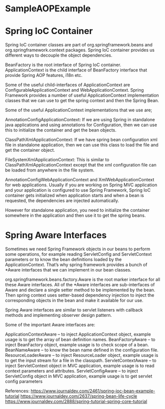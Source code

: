 # SampleAOPExample

# Spring IoC Container

Spring IoC container classes are part of org.springframework.beans and org.springframework.context packages. Spring IoC container provides us different ways to decouple the object dependencies.

BeanFactory is the root interface of Spring IoC container. ApplicationContext is the child interface of BeanFactory interface that provide Spring AOP features, i18n etc.

Some of the useful child-interfaces of ApplicationContext are ConfigurableApplicationContext and WebApplicationContext. Spring Framework provides a number of useful ApplicationContext implementation classes that we can use to get the spring context and then the Spring Bean.

Some of the useful ApplicationContext implementations that we use are;

AnnotationConfigApplicationContext: If we are using Spring in standalone java applications and using annotations for Configuration, then we can use this to initialize the container and get the bean objects.

ClassPathXmlApplicationContext: If we have spring bean configuration xml file in standalone application, then we can use this class to load the file and get the container object.

FileSystemXmlApplicationContext: This is similar to ClassPathXmlApplicationContext except that the xml configuration file can be loaded from anywhere in the file system.

AnnotationConfigWebApplicationContext and XmlWebApplicationContext for web applications.
Usually if you are working on Spring MVC application and your application is configured to use Spring Framework, Spring IoC container gets initialized when application starts and when a bean is requested, the dependencies are injected automatically.

However for standalone application, you need to initialize the container somewhere in the application and then use it to get the spring beans.


# Spring Aware Interfaces


Sometimes we need Spring Framework objects in our beans to perform some operations, for example reading ServletConfig and ServletContext parameters or to know the bean definitions loaded by the ApplicationContext. That’s why spring framework provides a bunch of *Aware interfaces that we can implement in our bean classes.

org.springframework.beans.factory.Aware is the root marker interface for all these Aware interfaces. All of the *Aware interfaces are sub-interfaces of Aware and declare a single setter method to be implemented by the bean. Then spring context uses setter-based dependency injection to inject the corresponding objects in the bean and make it available for our use.

Spring Aware interfaces are similar to servlet listeners with callback methods and implementing observer design pattern.

Some of the important Aware interfaces are:

ApplicationContextAware – to inject ApplicationContext object, example usage is to get the array of bean definition names.
BeanFactoryAware – to inject BeanFactory object, example usage is to check scope of a bean.
BeanNameAware – to know the bean name defined in the configuration file.
ResourceLoaderAware – to inject ResourceLoader object, example usage is to get the input stream for a file in the classpath.
ServletContextAware – to inject ServletContext object in MVC application, example usage is to read context parameters and attributes.
ServletConfigAware – to inject ServletConfig object in MVC application, example usage is to get servlet config parameters


References:
https://www.journaldev.com/2461/spring-ioc-bean-example-tutorial
https://www.journaldev.com/2637/spring-bean-life-cycle
https://www.journaldev.com/2888/spring-tutorial-spring-core-tutorial
